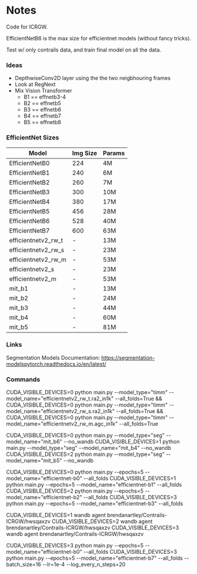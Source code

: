 # Notes

Code for ICRGW.

EfficientNetB6 is the max size for efficientnet models (without fancy tricks).

Test w/ only contrails data, and train final model on all the data.

### Ideas

- DepthwiseConv2D layer using the the two neigbhouring frames
- Look at RegNext
- Mix Vision Transformer 
    - B1 == effnetb3-4
    - B2 == effnetb5
    - B3 == effnetb6
    - B4 == effnetb7
    - B5 == effnetb8

### EfficientNet Sizes

| Model                | Img Size | Params |
|----------------------|----------|--------|
| EfficientNetB0       | 224      | 4M     |
| EfficientNetB1       | 240      | 6M     |
| EfficientNetB2       | 260      | 7M     |
| EfficientNetB3       | 300      | 10M    |
| EfficientNetB4       | 380      | 17M    |
| EfficientNetB5       | 456      | 28M    |
| EfficientNetB6       | 528      | 40M    |
| EfficientNetB7       | 600      | 63M    |
| efficientnetv2_rw_t  | -        | 13M    |
| efficientnetv2_rw_s  | -        | 23M    |
| efficientnetv2_rw_m  | -        | 53M    |
| efficientnetv2_s     | -        | 23M    |
| efficientnetv2_m     | -        | 53M    |
| mit_b1               | -        | 13M    |
| mit_b2               | -        | 24M    |
| mit_b3               | -        | 44M    |
| mit_b4               | -        | 60M    |
| mit_b5               | -        | 81M    |



### Links

Segmentation Models Documentation: https://segmentation-modelspytorch.readthedocs.io/en/latest/


### Commands

CUDA_VISIBLE_DEVICES=0 python main.py --model_type="timm" --model_name="efficientnetv2_rw_t.ra2_in1k" --all_folds=True && \
CUDA_VISIBLE_DEVICES=0 python main.py --model_type="timm" --model_name="efficientnetv2_rw_s.ra2_in1k" --all_folds=True && \
CUDA_VISIBLE_DEVICES=0 python main.py --model_type="timm" --model_name="efficientnetv2_rw_m.agc_in1k" --all_folds=True


CUDA_VISIBLE_DEVICES=0 python main.py --model_type="seg" --model_name="mit_b6" --no_wandb
CUDA_VISIBLE_DEVICES=1 python main.py --model_type="seg" --model_name="mit_b4" --no_wandb
CUDA_VISIBLE_DEVICES=2 python main.py --model_type="seg" --model_name="mit_b5" --no_wandb

CUDA_VISIBLE_DEVICES=0 python main.py --epochs=5 --model_name="efficientnet-b0" --all_folds
CUDA_VISIBLE_DEVICES=1 python main.py --epochs=5 --model_name="efficientnet-b1" --all_folds
CUDA_VISIBLE_DEVICES=2 python main.py --epochs=5 --model_name="efficientnet-b2" --all_folds
CUDA_VISIBLE_DEVICES=3 python main.py --epochs=5 --model_name="efficientnet-b3" --all_folds

CUDA_VISIBLE_DEVICES=1 wandb agent brendanartley/Contrails-ICRGW/hwsqaxzv
CUDA_VISIBLE_DEVICES=2 wandb agent brendanartley/Contrails-ICRGW/hwsqaxzv
CUDA_VISIBLE_DEVICES=3 wandb agent brendanartley/Contrails-ICRGW/hwsqaxzv

CUDA_VISIBLE_DEVICES=3 python main.py --epochs=5 --model_name="efficientnet-b0" --all_folds
CUDA_VISIBLE_DEVICES=3 python main.py --epochs=5 --model_name="efficientnet-b7" --all_folds --batch_size=16 --lr=1e-4 --log_every_n_steps=20

